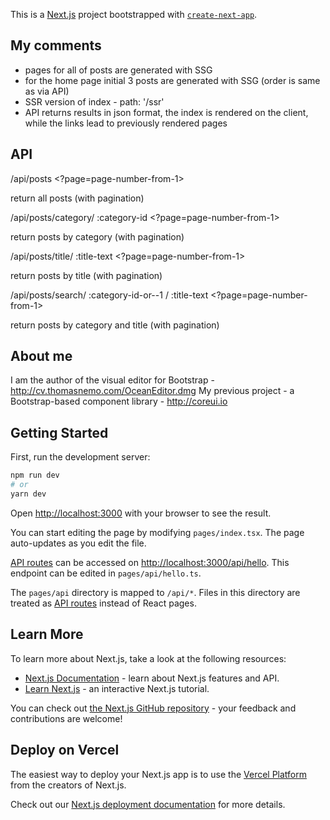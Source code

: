 This is a [Next.js](https://nextjs.org/) project bootstrapped with [`create-next-app`](https://github.com/vercel/next.js/tree/canary/packages/create-next-app).

## My comments

- pages for all of posts are generated with SSG
- for the home page initial 3 posts are generated with SSG (order is same as via API)
- SSR version of index - path: '/ssr'
- API returns results in json format, the index is rendered on the client, while the links lead to previously rendered pages

## API

/api/posts <?page=page-number-from-1>

return all posts (with pagination)

/api/posts/category/ :category-id <?page=page-number-from-1>

return posts by category (with pagination)

/api/posts/title/ :title-text <?page=page-number-from-1>

return posts by title (with pagination)

/api/posts/search/ :category-id-or--1 / :title-text <?page=page-number-from-1>

return posts by category and title (with pagination)

## About me

I am the author of the visual editor for Bootstrap - http://cv.thomasnemo.com/OceanEditor.dmg
My previous project - a Bootstrap-based component library - http://coreui.io

## Getting Started

First, run the development server:

```bash
npm run dev
# or
yarn dev
```

Open [http://localhost:3000](http://localhost:3000) with your browser to see the result.

You can start editing the page by modifying `pages/index.tsx`. The page auto-updates as you edit the file.

[API routes](https://nextjs.org/docs/api-routes/introduction) can be accessed on [http://localhost:3000/api/hello](http://localhost:3000/api/hello). This endpoint can be edited in `pages/api/hello.ts`.

The `pages/api` directory is mapped to `/api/*`. Files in this directory are treated as [API routes](https://nextjs.org/docs/api-routes/introduction) instead of React pages.

## Learn More

To learn more about Next.js, take a look at the following resources:

- [Next.js Documentation](https://nextjs.org/docs) - learn about Next.js features and API.
- [Learn Next.js](https://nextjs.org/learn) - an interactive Next.js tutorial.

You can check out [the Next.js GitHub repository](https://github.com/vercel/next.js/) - your feedback and contributions are welcome!

## Deploy on Vercel

The easiest way to deploy your Next.js app is to use the [Vercel Platform](https://vercel.com/new?utm_medium=default-template&filter=next.js&utm_source=create-next-app&utm_campaign=create-next-app-readme) from the creators of Next.js.

Check out our [Next.js deployment documentation](https://nextjs.org/docs/deployment) for more details.
